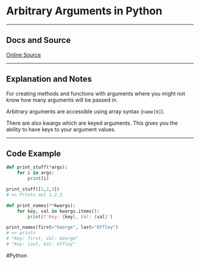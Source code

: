 # Arbitrary Arguments in Python

---
## Docs and Source
[Online Source](https://www.toppr.com/guides/python-guide/references/methods-and-functions/function-argument/python-function-arguments-default-keyword-arbitrary/#:~:text=follows%20keyword%20argument-,Python%20Arbitrary%20Arguments%20%E2%80%93,the%20parameter%20in%20the%20function.)

---
## Explanation and Notes

For creating methods and functions with arguments where you might not know how many arguments will be passed in.

Arbitrary arguments are accessible using array syntax (`name[0]`). 

There are also kwargs which are keyed arguments. This gives you the ability to have keys to your argument values.

---
## Code Example

```Python
def print_stuff(*args):
	for i in args:
		print(i)

print_stuff([1,2,3])
# => Prints out 1,2,3

def print_names(**kwargs):
	for key, val in kwargs.items():
		print(f'Key: {key}, Val: {val}')

print_names(first="George", last="Offley")
# => prints
# "Key: first, Val: George"
# "Key: last, Val: Offley"
```


#Python 